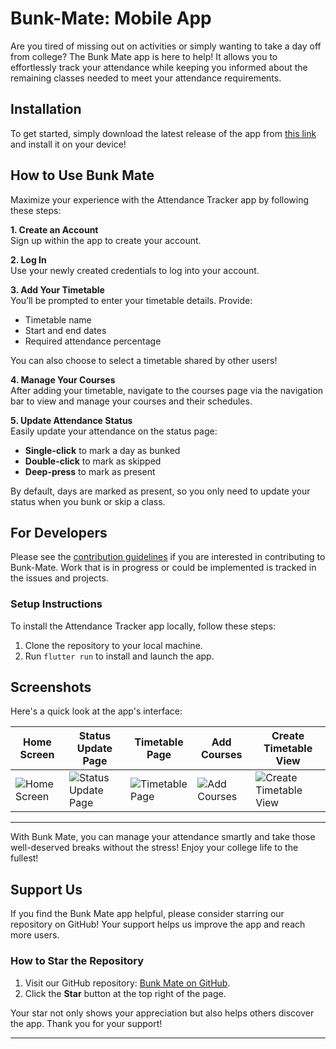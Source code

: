 # Bunk-Mate: Mobile App

Are you tired of missing out on activities or simply wanting to take a day off from college? The Bunk Mate app is here to help! It allows you to effortlessly track your attendance while keeping you informed about the remaining classes needed to meet your attendance requirements.

## Installation

To get started, simply download the latest release of the app from [this link](https://play.google.com/store/apps/details?id=college.bunkmate) and install it on your device!

## How to Use Bunk Mate

Maximize your experience with the Attendance Tracker app by following these steps:

**1. Create an Account**  
Sign up within the app to create your account.

**2. Log In**  
Use your newly created credentials to log into your account.

**3. Add Your Timetable**  
You’ll be prompted to enter your timetable details. Provide:
- Timetable name
- Start and end dates
- Required attendance percentage

You can also choose to select a timetable shared by other users!

**4. Manage Your Courses**  
After adding your timetable, navigate to the courses page via the navigation bar to view and manage your courses and their schedules.

**5. Update Attendance Status**  
Easily update your attendance on the status page:
- **Single-click** to mark a day as bunked
- **Double-click** to mark as skipped
- **Deep-press** to mark as present

By default, days are marked as present, so you only need to update your status when you bunk or skip a class.

## For Developers

Please see the [contribution guidelines](https://github.com/Bunk-Mate/Mobile-App/blob/main/CONTRIBUTING.md) if you are interested in contributing to Bunk-Mate. Work that is in progress or could be implemented is tracked in the issues and projects.

### Setup Instructions

To install the Attendance Tracker app locally, follow these steps:
1. Clone the repository to your local machine.
2. Run `flutter run` to install and launch the app.

## Screenshots

Here's a quick look at the app's interface:

| Home Screen | Status Update Page | Timetable Page | Add Courses | Create Timetable View |
|--------------|----------------|------------------------|-------------|---------------------|
| ![Home Screen](https://github.com/user-attachments/assets/2b14e24e-fb93-4fe4-bffe-3d03aadd1a1d) | ![Status Update Page](https://github.com/user-attachments/assets/2ab45e8e-4671-4c1f-a2f1-e926969bb143) | ![Timetable Page](https://github.com/user-attachments/assets/79a53a0b-ace4-4f65-8159-f7fc1be29acb) | ![Add Courses](https://github.com/user-attachments/assets/5c8e4cd8-4675-4c31-a060-14518f9b5be5) | ![Create Timetable View](https://github.com/user-attachments/assets/645b4355-be10-43b8-9147-f4847722700e) |

---

With Bunk Mate, you can manage your attendance smartly and take those well-deserved breaks without the stress! Enjoy your college life to the fullest!



## Support Us

If you find the Bunk Mate app helpful, please consider starring our repository on GitHub! Your support helps us improve the app and reach more users.

### How to Star the Repository

1. Visit our GitHub repository: [Bunk Mate on GitHub](https://github.com/Bunk-Mate/Mobile-App).
2. Click the **Star** button at the top right of the page.

Your star not only shows your appreciation but also helps others discover the app. Thank you for your support!

---
